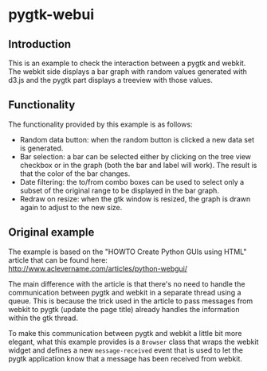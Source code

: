 # pygtk-webui

## Introduction

This is an example to check the interaction between a pygtk and webkit. The
webkit side displays a bar graph with random values generated with d3.js and
the pygtk part displays a treeview with those values.


## Functionality

The functionality provided by this example is as follows:

- Random data button: when the random button is clicked a new data set is
  generated.
- Bar selection: a bar can be selected either by clicking on the tree view
  checkbox or in the graph (both the bar and label will work). The result is
  that the color of the bar changes.
- Date filtering: the to/from combo boxes can be used to select only a subset
  of the original range to be displayed in the bar graph.
- Redraw on resize: when the gtk window is resized, the graph is drawn again to
  adjust to the new size.


## Original example

The example is based on the "HOWTO Create Python GUIs using HTML" article that
can be found here:
http://www.aclevername.com/articles/python-webgui/

The main difference with the article is that there's no need to handle the
communication between pygtk and webkit in a separate thread using a queue. This
is because the trick used in the article to pass messages from webkit to pygtk
(update the page title) already handles the information within the gtk thread.

To make this communication between pygtk and webkit a little bit more elegant,
what this example provides is a `Browser` class that wraps the webkit widget
and defines a new `message-received` event that is used to let the pygtk
application know that a message has been received from webkit.
